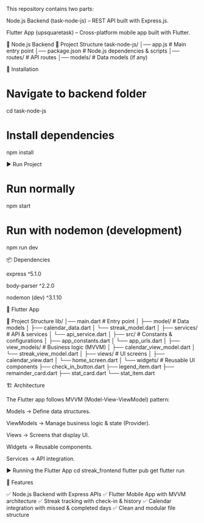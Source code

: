This repository contains two parts:

Node.js Backend (task-node-js) – REST API built with Express.js.

Flutter App (upsquaretask) – Cross-platform mobile app built with Flutter.

🚀 Node.js Backend
📂 Project Structure
task-node-js/
│── app.js        # Main entry point
│── package.json  # Node.js dependencies & scripts
│── routes/       # API routes
│── models/       # Data models (if any)

🔧 Installation
# Navigate to backend folder
cd task-node-js

# Install dependencies
npm install

▶️ Run Project
# Run normally
npm start

# Run with nodemon (development)
npm run dev

📦 Dependencies

express ^5.1.0

body-parser ^2.2.0

nodemon (dev) ^3.1.10

📱 Flutter App 

📂 Project Structure
lib/
│── main.dart                # Entry point
│
├── model/                   # Data models
│   ├── calendar_data.dart
│   └── streak_model.dart
│
├── services/                # API & services
│   └── api_service.dart
│
├── src/                     # Constants & configurations
│   ├── app_constants.dart
│   └── app_urls.dart
│
├── view_models/             # Business logic (MVVM)
│   ├── calendar_view_model.dart
│   └── streak_view_model.dart
│
├── views/                   # UI screens
│   ├── calendar_view.dart
│   └── home_screen.dart
│
└── widgets/                 # Reusable UI components
    ├── check_in_button.dart
    ├── legend_item.dart
    ├── remainder_card.dart
    ├── stat_card.dart
    └── stat_item.dart

🏗 Architecture

The Flutter app follows MVVM (Model-View-ViewModel) pattern:

Models → Define data structures.

ViewModels → Manage business logic & state (Provider).

Views → Screens that display UI.

Widgets → Reusable components.

Services → API integration.

▶️ Running the Flutter App
cd streak_frontend
flutter pub get
flutter run

📌 Features

✅ Node.js Backend with Express APIs
✅ Flutter Mobile App with MVVM architecture
✅ Streak tracking with check-in & history
✅ Calendar integration with missed & completed days
✅ Clean and modular file structure

